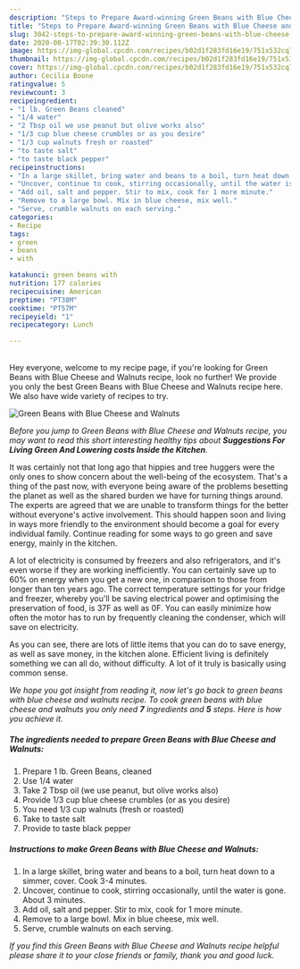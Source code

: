 ```yaml
---
description: "Steps to Prepare Award-winning Green Beans with Blue Cheese and Walnuts"
title: "Steps to Prepare Award-winning Green Beans with Blue Cheese and Walnuts"
slug: 3042-steps-to-prepare-award-winning-green-beans-with-blue-cheese-and-walnuts
date: 2020-08-17T02:39:30.112Z
image: https://img-global.cpcdn.com/recipes/b02d1f283fd16e19/751x532cq70/green-beans-with-blue-cheese-and-walnuts-recipe-main-photo.jpg
thumbnail: https://img-global.cpcdn.com/recipes/b02d1f283fd16e19/751x532cq70/green-beans-with-blue-cheese-and-walnuts-recipe-main-photo.jpg
cover: https://img-global.cpcdn.com/recipes/b02d1f283fd16e19/751x532cq70/green-beans-with-blue-cheese-and-walnuts-recipe-main-photo.jpg
author: Cecilia Boone
ratingvalue: 5
reviewcount: 3
recipeingredient:
- "1 lb. Green Beans cleaned"
- "1/4 water"
- "2 Tbsp oil we use peanut but olive works also"
- "1/3 cup blue cheese crumbles or as you desire"
- "1/3 cup walnuts fresh or roasted"
- "to taste salt"
- "to taste black pepper"
recipeinstructions:
- "In a large skillet, bring water and beans to a boil, turn heat down to a simmer, cover. Cook 3-4 minutes."
- "Uncover, continue to cook, stirring occasionally, until the water is gone. About 3 minutes."
- "Add oil, salt and pepper. Stir to mix, cook for 1 more minute."
- "Remove to a large bowl. Mix in blue cheese, mix well."
- "Serve, crumble walnuts on each serving."
categories:
- Recipe
tags:
- green
- beans
- with

katakunci: green beans with 
nutrition: 177 calories
recipecuisine: American
preptime: "PT38M"
cooktime: "PT57M"
recipeyield: "1"
recipecategory: Lunch

---
```

<br>
Hey everyone, welcome to my recipe page, if you're looking for Green Beans with Blue Cheese and Walnuts recipe, look no further! We provide you only the best Green Beans with Blue Cheese and Walnuts recipe here. We also have wide variety of recipes to try.
<br>


![Green Beans with Blue Cheese and Walnuts](https://img-global.cpcdn.com/recipes/b02d1f283fd16e19/751x532cq70/green-beans-with-blue-cheese-and-walnuts-recipe-main-photo.jpg)

<i>Before you jump to Green Beans with Blue Cheese and Walnuts recipe, you may want to read this short interesting healthy tips about 
<strong>Suggestions For Living Green And Lowering costs Inside the Kitchen</strong>.</i>
</br>

It was certainly not that long ago that hippies and tree huggers were the only ones to show concern about the well-being of the ecosystem. That's a thing of the past now, with everyone being aware of the problems besetting the planet as well as the shared burden we have for turning things around. The experts are agreed that we are unable to transform things for the better without everyone's active involvement. This should happen soon and living in ways more friendly to the environment should become a goal for every individual family. Continue reading for some ways to go green and save energy, mainly in the kitchen.

A lot of electricity is consumed by freezers and also refrigerators, and it's even worse if they are working inefficiently. You can certainly save up to 60% on energy when you get a new one, in comparison to those from longer than ten years ago. The correct temperature settings for your fridge and freezer, whereby you'll be saving electrical power and optimising the preservation of food, is 37F as well as 0F. You can easily minimize how often the motor has to run by frequently cleaning the condenser, which will save on electricity.

As you can see, there are lots of little items that you can do to save energy, as well as save money, in the kitchen alone. Efficient living is definitely something we can all do, without difficulty. A lot of it truly is basically using common sense.


<i>We hope you got insight from reading it, now let's go back to green beans with blue cheese and walnuts recipe. To cook green beans with blue cheese and walnuts you only need <strong>7</strong> ingredients and <strong>5</strong> steps. Here is how you achieve it.
</i>

##### The ingredients needed to prepare Green Beans with Blue Cheese and Walnuts:

1. Prepare 1 lb. Green Beans, cleaned
1. Use 1/4 water
1. Take 2 Tbsp oil (we use peanut, but olive works also)
1. Provide 1/3 cup blue cheese crumbles (or as you desire)
1. You need 1/3 cup walnuts (fresh or roasted)
1. Take to taste salt
1. Provide to taste black pepper


##### Instructions to make Green Beans with Blue Cheese and Walnuts:

1. In a large skillet, bring water and beans to a boil, turn heat down to a simmer, cover. Cook 3-4 minutes.
1. Uncover, continue to cook, stirring occasionally, until the water is gone. About 3 minutes.
1. Add oil, salt and pepper. Stir to mix, cook for 1 more minute.
1. Remove to a large bowl. Mix in blue cheese, mix well.
1. Serve, crumble walnuts on each serving.


<i>If you find this Green Beans with Blue Cheese and Walnuts recipe helpful please share it to your close friends or family, thank you and good luck.</i>
